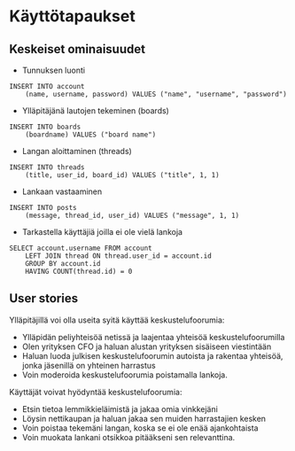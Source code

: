 # Käyttötapaukset

## Keskeiset ominaisuudet

 * Tunnuksen luonti

```
INSERT INTO account
    (name, username, password) VALUES ("name", "username", "password")
```

 * Ylläpitäjänä lautojen tekeminen (boards)

```
INSERT INTO boards
    (boardname) VALUES ("board name")
```

 * Langan aloittaminen (threads)

```
INSERT INTO threads
    (title, user_id, board_id) VALUES ("title", 1, 1)
```

 * Lankaan vastaaminen

```
INSERT INTO posts
    (message, thread_id, user_id) VALUES ("message", 1, 1)
```

 * Tarkastella käyttäjiä joilla ei ole vielä lankoja

```
SELECT account.username FROM account
    LEFT JOIN thread ON thread.user_id = account.id
    GROUP BY account.id
    HAVING COUNT(thread.id) = 0
```

## User stories

Ylläpitäjillä voi olla useita syitä käyttää keskustelufoorumia:

 * Ylläpidän peliyhteisöä netissä ja laajentaa yhteisöä keskustelufoorumilla
 * Olen yrityksen CFO ja haluan alustan yrityksen sisäiseen viestintään
 * Haluan luoda julkisen keskustelufoorumin autoista ja rakentaa yhteisöä, jonka jäsenillä on yhteinen harrastus
 * Voin moderoida keskustelufoorumia poistamalla lankoja.

Käyttäjät voivat hyödyntää keskustelufoorumia:

 * Etsin tietoa lemmikkieläimistä ja jakaa omia vinkkejäni
 * Löysin nettikaupan ja haluan jakaa sen muiden harrastajien kesken
 * Voin poistaa tekemäni langan, koska se ei ole enää ajankohtaista
 * Voin muokata lankani otsikkoa pitääkseni sen relevanttina.